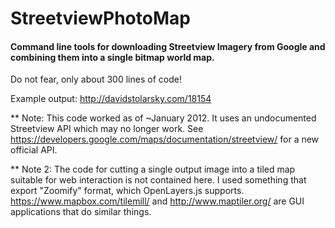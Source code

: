 StreetviewPhotoMap
==================

#### Command line tools for downloading Streetview Imagery from Google and combining them into a single bitmap world map.


Do not fear, only about 300 lines of code!



Example output: http://davidstolarsky.com/18154

** Note: This code worked as of ~January 2012. It uses an undocumented Streetview API which may no longer work. See https://developers.google.com/maps/documentation/streetview/ for a new official API.

** Note 2: The code for cutting a single output image into a tiled map suitable for web interaction is not contained here. I used something that export "Zoomify" format, which OpenLayers.js supports. https://www.mapbox.com/tilemill/ and http://www.maptiler.org/ are GUI applications that do similar things.
